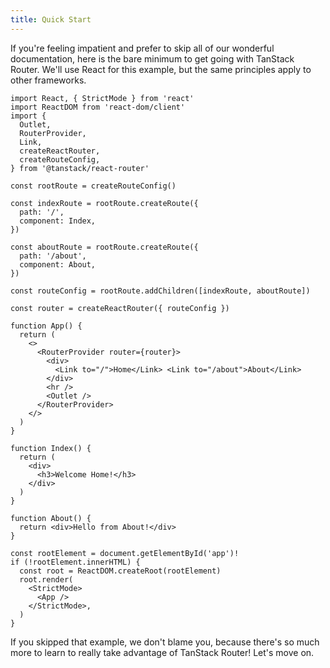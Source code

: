 ```yaml
---
title: Quick Start
---
```


If you're feeling impatient and prefer to skip all of our wonderful documentation, here is the bare minimum to get going with TanStack Router. We'll use React for this example, but the same principles apply to other frameworks.

```tsx
import React, { StrictMode } from 'react'
import ReactDOM from 'react-dom/client'
import {
  Outlet,
  RouterProvider,
  Link,
  createReactRouter,
  createRouteConfig,
} from '@tanstack/react-router'

const rootRoute = createRouteConfig()

const indexRoute = rootRoute.createRoute({
  path: '/',
  component: Index,
})

const aboutRoute = rootRoute.createRoute({
  path: '/about',
  component: About,
})

const routeConfig = rootRoute.addChildren([indexRoute, aboutRoute])

const router = createReactRouter({ routeConfig })

function App() {
  return (
    <>
      <RouterProvider router={router}>
        <div>
          <Link to="/">Home</Link> <Link to="/about">About</Link>
        </div>
        <hr />
        <Outlet />
      </RouterProvider>
    </>
  )
}

function Index() {
  return (
    <div>
      <h3>Welcome Home!</h3>
    </div>
  )
}

function About() {
  return <div>Hello from About!</div>
}

const rootElement = document.getElementById('app')!
if (!rootElement.innerHTML) {
  const root = ReactDOM.createRoot(rootElement)
  root.render(
    <StrictMode>
      <App />
    </StrictMode>,
  )
}
```

If you skipped that example, we don't blame you, because there's so much more to learn to really take advantage of TanStack Router! Let's move on.
